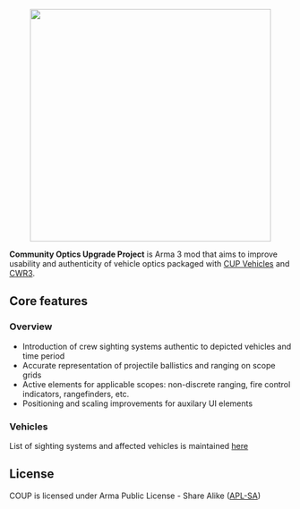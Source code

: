 <p align="center">
  <img width="430" height="416" src="https://github.com/user-attachments/assets/4f7d42cc-23b6-412e-a44a-6291d858f9bd">
</p>

**Community Optics Upgrade Project** is Arma 3 mod that aims to improve usability and authenticity of vehicle optics packaged with [CUP Vehicles](https://steamcommunity.com/sharedfiles/filedetails/?id=541888371) and [CWR3](https://steamcommunity.com/workshop/filedetails/?id=2316343124).


## Core features
### Overview
- Introduction of crew sighting systems authentic to depicted vehicles and time period 
- Accurate representation of projectile ballistics and ranging on scope grids
- Active elements for applicable scopes: non-discrete ranging, fire control indicators, rangefinders, etc.
- Positioning and scaling improvements for auxilary UI elements

### Vehicles
List of sighting systems and affected vehicles is maintained [here](https://github.com/lambdatiger/COUP/wiki)

## License
COUP is licensed under Arma Public License - Share Alike ([APL-SA](https://www.bohemia.net/community/licenses/arma-public-license-share-alike))
